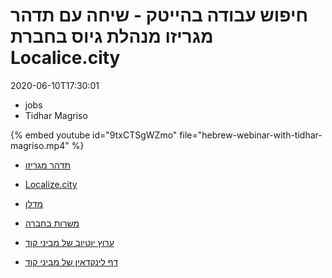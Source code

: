 # חיפוש עבודה בהייטק - שיחה עם תדהר מגריזו מנהלת גיוס בחברת Localice.city

2020-06-10T17:30:01


* jobs
* Tidhar Magriso

{% embed youtube id="9txCTSgWZmo" file="hebrew-webinar-with-tidhar-magriso.mp4" %}

* [תדהר מגריזו](https://www.linkedin.com/in/tidharmagriso/)
* [Localize.city](https://www.localize.city/)
* [מדלן](https://www.madlan.co.il/)
* [משרות בחברה](https://www.comeet.com/jobs/localize/33.00F)


* [ערוץ יוטיוב של מביני קוד](/youtube)
* [דף לינקדאין של מביני קוד](/linkedin)

